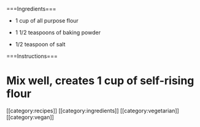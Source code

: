 ===Ingredients===

* 1 cup of all purpose flour

* 1 1/2 teaspoons of baking powder

* 1/2 teaspoon of salt

===Instructions===

# Mix well, creates 1 cup of self-rising flour

[[category:recipes]] [[category:ingredients]] [[category:vegetarian]] [[category:vegan]]
